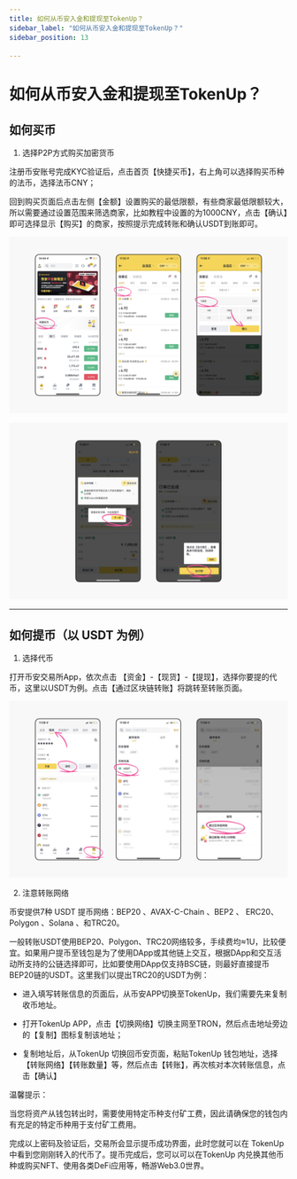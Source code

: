 ```yaml
---
title: 如何从币安入金和提现至TokenUp？
sidebar_label: "如何从币安入金和提现至TokenUp？"
sidebar_position: 13

---
```

# 如何从币安入金和提现至TokenUp？

## 如何买币
 

1. 选择P2P方式购买加密货币

注册币安账号完成KYC验证后，点击首页【快捷买币】，右上角可以选择购买币种的法币，选择法币CNY；

回到购买页面后点击左侧【金额】设置购买的最低限额，有些商家最低限额较大，所以需要通过设置范围来筛选商家，比如教程中设置的为1000CNY，点击【确认】即可选择显示【购买】的商家，按照提示完成转账和确认USDT到账即可。

![image57](./imageconfig/image57.png)

![image58](./imageconfig/image58.png)

---

## 如何提币（以 USDT 为例）

1. 选择代币

打开币安交易所App，依次点击 【资金】-【现货】-【提现】，选择你要提的代币，这里以USDT为例。点击【通过区块链转账】将跳转至转账页面。

![image59](./imageconfig/image59.png)

2. 注意转账网络

币安提供7种 USDT 提币网络：BEP20 、AVAX-C-Chain 、BEP2 、 ERC20、 Polygon 、Solana 、和TRC20。

一般转账USDT使用BEP20、Polygon、TRC20网络较多，手续费均≈1U，比较便宜。如果用户提币至钱包是为了使用DApp或其他链上交互，根据DApp和交互活动所支持的公链选择即可，比如要使用DApp仅支持BSC链，则最好直接提币BEP20链的USDT。这里我们以提出TRC20的USDT为例：

   - 进入填写转账信息的页面后，从币安APP切换至TokenUp，我们需要先来复制收币地址。

   - 打开TokenUp APP，点击【切换网络】切换主网至TRON，然后点击地址旁边的【复制】图标复制该地址；

   - 复制地址后，从TokenUp 切换回币安页面，粘贴TokenUp 钱包地址，选择【转账网络】【转账数量】等，然后点击【转账】，再次核对本次转账信息，点击【确认】

温馨提示：

当您将资产从钱包转出时，需要使用特定币种支付矿工费，因此请确保您的钱包内有充足的特定币种用于支付矿工费用。

完成以上密码及验证后，交易所会显示提币成功界面，此时您就可以在 TokenUp 中看到您刚刚转入的代币了。提币完成后，您可以可以在TokenUp 内兑换其他币种或购买NFT、使用各类DeFi应用等，畅游Web3.0世界。